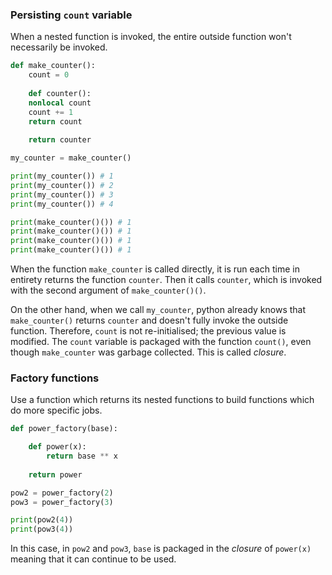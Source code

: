 ### Persisting `count` variable
When a nested function is invoked, the entire outside function won't necessarily be invoked.
```python
def make_counter():
	count = 0
	
	def counter():
	nonlocal count
	count += 1
	return count
	
	return counter

my_counter = make_counter()

print(my_counter()) # 1
print(my_counter()) # 2
print(my_counter()) # 3
print(my_counter()) # 4

print(make_counter()()) # 1
print(make_counter()()) # 1
print(make_counter()()) # 1
print(make_counter()()) # 1
```
When the function `make_counter` is called directly, it is run each time in entirety returns the function `counter`. Then it calls `counter`, which is invoked with the second argument of `make_counter()()`.

On the other hand, when we call `my_counter`, python already knows that `make_counter()` returns `counter` and doesn't fully invoke the outside function. Therefore, `count` is not re-initialised; the previous value is modified. The `count` variable is packaged with the function `count()`, even though `make_counter` was garbage collected. This is called *closure*.

### Factory functions
Use a function which returns its nested functions to build functions which do more specific jobs.
```python
def power_factory(base):

	def power(x):
		return base ** x
	
	return power

pow2 = power_factory(2)
pow3 = power_factory(3)

print(pow2(4))
print(pow3(4))
```
In this case, in `pow2` and `pow3`, `base` is packaged in the *closure* of `power(x)`  meaning that it can continue to be used.